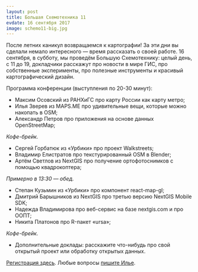 ```yaml
---
layout: post
title: Большая Схемотехника 11
evdate: 16 сентября 2017
image: schemo11-big.jpg
---
```

После летних каникул возвращаемся к картографии! За эти дни вы сделали немало интересного &mdash; время
рассказать о своей работе. 16 сентября, в субботу, мы проведём Большую Схемотехнику: целый день, с 11 до 19,
докладчики расскажут про новости в мире ГИС, про собственные эксперименты, про полезные инструменты
и красивый картографический дизайн.

Программа конференции (выступления по 20-30 минут):

* Максим Осовский из РАНХиГС про карту России как карту метро;
* Илья Зверев из MAPS.ME про удивительные вещи, которые можно накопать в OSM;
* Александр Петров про приложения на основе данных OpenStreetMap;

_Кофе-брейк._

* Сергей Горбатюк из «Урбики» про проект Walkstreets;
* Владимир Елистратов про текстурированный OSM в Blender;
* Артём Светлов из NextGIS про получение ортофотоснимков с помощью квадрокоптера;

_Примерно в 13:30 — обед._

* Степан Кузьмин из «Урбики» про компонент react-map-gl;
* Дмитрий Барышников из NextGIS про третью версию NextGIS Mobile SDK;
* Надежда Владимирова про веб-сервис на базе nextgis.com и про ООПТ;
* Никита Платонов про R-пакет «ursa»;

_Кофе-брейк._

* Дополнительные доклады: расскажите что-нибудь про свой открытый проект или обработку открытых данных.

[Регистрация здесь](https://corp.mail.ru/ru/press/events/368/). Любые вопросы [пишите Илье](mailto:ilya@zverev.info).
